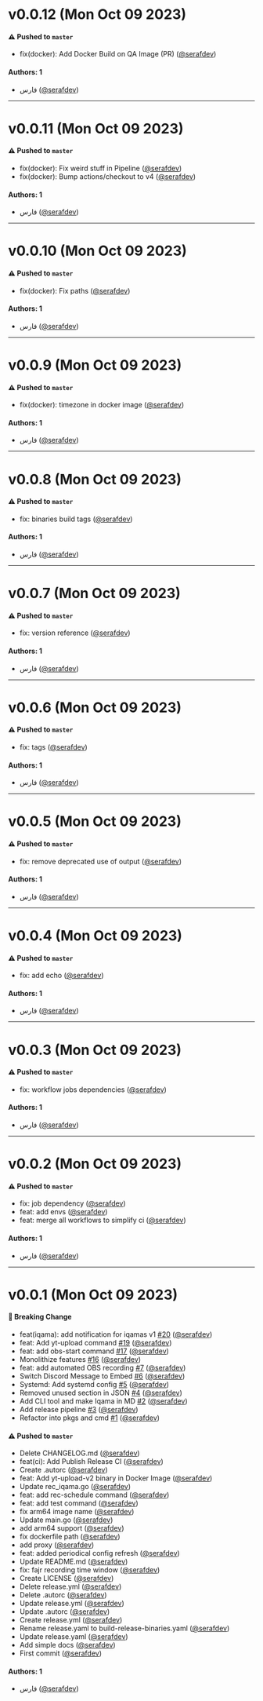 # v0.0.12 (Mon Oct 09 2023)

#### ⚠️ Pushed to `master`

- fix(docker): Add Docker Build on QA Image (PR) ([@serafdev](https://github.com/serafdev))

#### Authors: 1

- فارس ([@serafdev](https://github.com/serafdev))

---

# v0.0.11 (Mon Oct 09 2023)

#### ⚠️ Pushed to `master`

- fix(docker): Fix weird stuff in Pipeline ([@serafdev](https://github.com/serafdev))
- fix(docker): Bump actions/checkout to v4 ([@serafdev](https://github.com/serafdev))

#### Authors: 1

- فارس ([@serafdev](https://github.com/serafdev))

---

# v0.0.10 (Mon Oct 09 2023)

#### ⚠️ Pushed to `master`

- fix(docker): Fix paths ([@serafdev](https://github.com/serafdev))

#### Authors: 1

- فارس ([@serafdev](https://github.com/serafdev))

---

# v0.0.9 (Mon Oct 09 2023)

#### ⚠️ Pushed to `master`

- fix(docker): timezone in docker image ([@serafdev](https://github.com/serafdev))

#### Authors: 1

- فارس ([@serafdev](https://github.com/serafdev))

---

# v0.0.8 (Mon Oct 09 2023)

#### ⚠️ Pushed to `master`

- fix: binaries build tags ([@serafdev](https://github.com/serafdev))

#### Authors: 1

- فارس ([@serafdev](https://github.com/serafdev))

---

# v0.0.7 (Mon Oct 09 2023)

#### ⚠️ Pushed to `master`

- fix: version reference ([@serafdev](https://github.com/serafdev))

#### Authors: 1

- فارس ([@serafdev](https://github.com/serafdev))

---

# v0.0.6 (Mon Oct 09 2023)

#### ⚠️ Pushed to `master`

- fix: tags ([@serafdev](https://github.com/serafdev))

#### Authors: 1

- فارس ([@serafdev](https://github.com/serafdev))

---

# v0.0.5 (Mon Oct 09 2023)

#### ⚠️ Pushed to `master`

- fix: remove deprecated use of output ([@serafdev](https://github.com/serafdev))

#### Authors: 1

- فارس ([@serafdev](https://github.com/serafdev))

---

# v0.0.4 (Mon Oct 09 2023)

#### ⚠️ Pushed to `master`

- fix: add echo ([@serafdev](https://github.com/serafdev))

#### Authors: 1

- فارس ([@serafdev](https://github.com/serafdev))

---

# v0.0.3 (Mon Oct 09 2023)

#### ⚠️ Pushed to `master`

- fix: workflow jobs dependencies ([@serafdev](https://github.com/serafdev))

#### Authors: 1

- فارس ([@serafdev](https://github.com/serafdev))

---

# v0.0.2 (Mon Oct 09 2023)

#### ⚠️ Pushed to `master`

- fix: job dependency ([@serafdev](https://github.com/serafdev))
- feat: add envs ([@serafdev](https://github.com/serafdev))
- feat: merge all workflows to simplify ci ([@serafdev](https://github.com/serafdev))

#### Authors: 1

- فارس ([@serafdev](https://github.com/serafdev))

---

# v0.0.1 (Mon Oct 09 2023)

#### 🍜 Breaking Change

- feat(iqama): add notification for iqamas v1 [#20](https://github.com/ccil-kbw/robot/pull/20) ([@serafdev](https://github.com/serafdev))
- feat: Add yt-upload command [#19](https://github.com/ccil-kbw/robot/pull/19) ([@serafdev](https://github.com/serafdev))
- feat: add obs-start command [#17](https://github.com/ccil-kbw/robot/pull/17) ([@serafdev](https://github.com/serafdev))
- Monolithize features [#16](https://github.com/ccil-kbw/robot/pull/16) ([@serafdev](https://github.com/serafdev))
- feat: add automated OBS recording [#7](https://github.com/ccil-kbw/robot/pull/7) ([@serafdev](https://github.com/serafdev))
- Switch Discord Message to Embed [#6](https://github.com/ccil-kbw/robot/pull/6) ([@serafdev](https://github.com/serafdev))
- Systemd: Add systemd config [#5](https://github.com/ccil-kbw/robot/pull/5) ([@serafdev](https://github.com/serafdev))
- Removed unused section in JSON [#4](https://github.com/ccil-kbw/robot/pull/4) ([@serafdev](https://github.com/serafdev))
- Add CLI tool and make Iqama in MD [#2](https://github.com/ccil-kbw/robot/pull/2) ([@serafdev](https://github.com/serafdev))
- Add release pipeline [#3](https://github.com/ccil-kbw/robot/pull/3) ([@serafdev](https://github.com/serafdev))
- Refactor into pkgs and cmd [#1](https://github.com/ccil-kbw/robot/pull/1) ([@serafdev](https://github.com/serafdev))

#### ⚠️ Pushed to `master`

- Delete CHANGELOG.md ([@serafdev](https://github.com/serafdev))
- feat(ci): Add Publish Release CI ([@serafdev](https://github.com/serafdev))
- Create .autorc ([@serafdev](https://github.com/serafdev))
- feat: Add yt-upload-v2 binary in Docker Image ([@serafdev](https://github.com/serafdev))
- Update rec_iqama.go ([@serafdev](https://github.com/serafdev))
- feat: add rec-schedule command ([@serafdev](https://github.com/serafdev))
- feat: add test command ([@serafdev](https://github.com/serafdev))
- fix arm64 image name ([@serafdev](https://github.com/serafdev))
- Update main.go ([@serafdev](https://github.com/serafdev))
- add arm64 support ([@serafdev](https://github.com/serafdev))
- fix dockerfile path ([@serafdev](https://github.com/serafdev))
- add proxy ([@serafdev](https://github.com/serafdev))
- feat: added periodical config refresh ([@serafdev](https://github.com/serafdev))
- Update README.md ([@serafdev](https://github.com/serafdev))
- fix: fajr recording time window ([@serafdev](https://github.com/serafdev))
- Create LICENSE ([@serafdev](https://github.com/serafdev))
- Delete release.yml ([@serafdev](https://github.com/serafdev))
- Delete .autorc ([@serafdev](https://github.com/serafdev))
- Update release.yml ([@serafdev](https://github.com/serafdev))
- Update .autorc ([@serafdev](https://github.com/serafdev))
- Create release.yml ([@serafdev](https://github.com/serafdev))
- Rename release.yaml to build-release-binaries.yaml ([@serafdev](https://github.com/serafdev))
- Update release.yaml ([@serafdev](https://github.com/serafdev))
- Add simple docs ([@serafdev](https://github.com/serafdev))
- First commit ([@serafdev](https://github.com/serafdev))

#### Authors: 1

- فارس ([@serafdev](https://github.com/serafdev))
